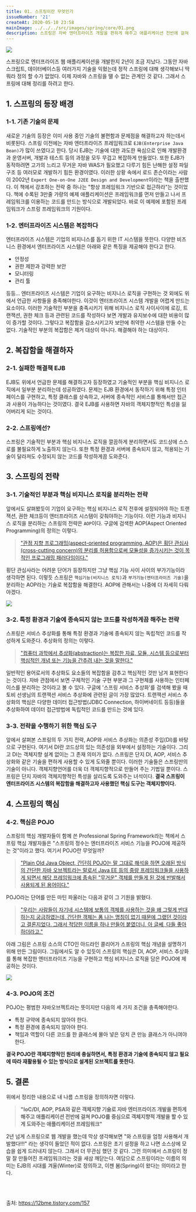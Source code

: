 ```yaml
---
title: 01. 스프링이란 무엇인가
issueNumber: '21'
createAt: 2020-05-10 23:58
mainImage: ../../../src/images/spring/core/01.png
description: 스프링은 자바 엔터프라이즈 개발을 편하게 해주고 애플리케이션 전반에 걸쳐 POJO를 중심으로 객체지향적 개발을 할 수 있게 도와주는 애플리케이션 프레임워크다.
---
```


<img src="../../../src/images/spring/core/01.png" ></img>

스프링으로 엔터프라이즈 웹 애플리케이션을 개발한지 2년이 조금 지났다. 그동안 자바스크립트, 데이터베이스등 여러가지 기술을 익혔는데 정작 스프링에 대해 생각해보니 딱 뭐라 정의 할 수가 없었다. 이제 자바와 스프링을 땔 수 없는 관계인 것 같다. 그래서 스프링에 대해 정리를 하려고 한다.

## 1. 스프링의 등장 배경

### 1-1. 기존 기술의 문제

새로운 기술의 등장은 이미 사용 중인 기술의 불편함과 문제점을 해결하고자 하는데서 비롯된다. 스프링 이전에는 자바 엔터프라이즈 프레임워크로 `EJB(Enterprise Java Bean)`가 많이 쓰였다고 한다. 당시 EJB는 기술에 대한 과도한 욕심으로 인해 개발환경과 운영서버, 개발과 테스트 등의 과정을 모두 무겁고 복잡하게 만들었다. 또한 EJB가 동작하려면 고가의 느리고 무거운 자바 WAS가 필요했고 다루기 힘든 난해한 설정 파일 구조 등 여러모로 개발하기 힘든 환경이였다. 이러한 상황 속에서 로드 존슨이라는 사람이 2002년 `Expert One-on-One J2EE Design and Development`이라는 책을 출판했다. 이 책에서 강조하는 전략 중 하나는 "항상 프레임워크 기반으로 접근하라"는 것이었다. 책에 수록된 3만줄 가량의 예제 애플리케이션은 프레임워크를 먼저 만들고 나서 프레임워크를 이용하는 코드를 만드는 방식으로 개발되었다. 바로 이 예제에 포함된 프레임워크가 스프링 프레임워크의 기원이다.

### 1-2. 엔터프라이즈 시스템은 복잡하다

엔터프라이즈 시스템은 기업의 비지니스를 돕기 위한 IT 시스템을 뜻한다. 다양한 비즈니스 환경에서 엔터프라이즈 시스템은 아래와 같은 특징을 제공해야 한다고 한다.

- 안정성
- 권한 제한과 강력한 보안
- 모니터링
- 관리 툴

등등... 엔터프라이즈 시스템은 기업이 요구하는 비지니스 로직을 구현하는 것 외에도 위에서 언급한 사항들을 충족해야한다. 이것이 엔터프라이즈 시스템 개발을 어렵게 만드는 요소이다. 이러한 기술적인 부분을 충족시키기 위해 비지니스 로직 사이사이에 로깅, 트랜잭션, 권한 체크 등과 관련된 코드를 작성하다 보면 개발과 유지보수에 대한 비용이 많이 증가할 것이다. 그렇다고 복잡함을 감소시키고자 보안에 취약한 시스템을 만들 수는 없다. 기술적인 부분의 복잡함은 제거 대상이 아니다. 해결해야 하는 대상이다.

## 2. 복잡함을 해결하자

### 2-1. 실패한 해결책 EJB

EJB도 위에서 언급한 문제를 해결하고자 등장하였고 기술적인 부분을 핵심 비지니스 로직에서 일부분 분리하는데 성공하였다. 문제는 EJB 환경에서 동작하기 위해 특정 인터페이스를 구현하고, 특정 클래스를 상속하고, 서버에 종속적인 서비스를 통해서만 접근과 사용이 가능하다는 것이였다. 결국 EJB를 사용하면 자바의 객체지향적인 특성을 잃어버리게 되는 것이다.

### 2-2. 스프링에선?

스프링은 기술적인 부분과 핵심 비지니스 로직을 깔끔하게 분리하면서도 코드상에 스스로를 불필요하게 노출하지 않는다. 또한 특정 환경과 서버에 종속되지 않고, 적용되는 기술이 달라져도 수정되지 않는 코드를 작성하게끔 도와준다.

## 3. 스프링의 전략

### 3-1. 기술적인 부분과 핵심 비지니스 로직을 분리하는 전략

앞에서도 살펴봤듯이 기업이 요구하는 핵심 비지니스 로직 전후에 설정되어야 하는 트랜잭션, 권한 체크등이 엔터프라이즈 시스템이 갖춰야하는 기능이다. 이런 기능과 비지니스 로직을 분리하는 스프링의 전략은 `AOP`이다. 구글에 검색한 AOP(Aspect Oriented Programming)의 정의는 이렇다.

> ["관점 지향 프로그래밍(aspect-oriented programming, AOP)은 횡단 관심사(cross-cutting concern)의 분리를 허용함으로써 모듈성을 증가시키는 것이 목적인 프로그래밍 패러다임이다." ](https://ko.wikipedia.org/wiki/%EA%B4%80%EC%A0%90_%EC%A7%80%ED%96%A5_%ED%94%84%EB%A1%9C%EA%B7%B8%EB%9E%98%EB%B0%8D)

횡단 관심사라는 어려운 단어가 등장하지만 그냥 핵심 기능 사이 사이의 부가기능이라 생각하면 된다. 이렇듯 스프링은 `핵심기능(비지니스 로직)`과 `부가기능(엔터프라이즈 기술)`을 분리하는 AOP라는 기술로 복잡함을 해결한다. AOP에 관해서는 나중에 더 자세히 다뤄야겠다.

<img src="../../../src/images/spring/core/01-01.png" ></img>
<br/>

### 3-2. 특정 환경과 기술에 종속되지 않는 코드를 작성하게끔 해주는 전략

스프링은 서비스 추상화를 통해 특정 환경과 기술에 종속되지 않는 독립적인 코드를 작성하게 도와준다. 추상화의 정의는 이렇다.

> ["컴퓨터 과학에서 추상화(abstraction)는 복잡한 자료, 모듈, 시스템 등으로부터 핵심적인 개념 또는 기능을 간추려 내는 것을 말한다."](<https://ko.wikipedia.org/wiki/%EC%B6%94%EC%83%81%ED%99%94_(%EC%BB%B4%ED%93%A8%ED%84%B0_%EA%B3%BC%ED%95%99)>)

일반적인 용어로서의 추상화도 요소들의 복잡함을 감추고 핵심적인 것만 남겨 표현한다는 것이다. 자바 관점에서 보면 구체적인 기술 구현 부분과 그 구현체를 사용하는 인터페이스를 분리하는 것이라고 볼 수 있다. 구글에 '스프링 서비스 추상화'를 검색해 봤을 때 토비 선생님의 트랜잭션 서비스 추상화에 관련된 글이 가장 많았다. 트랜잭션 서비스 추상화의 핵심은 다양한 데이터 접근방법(JDBC Connection, 하이버네이트 등등)들을 추상화하여 데이터 접근방법에 독립적인 코드를 만드는 것에 있다.

### 3-3. 전략을 수행하기 위한 핵심 도구

앞에서 살펴본 스프링의 두 가지 전략, AOP와 서비스 추상화는 의존성 주입(DI)를 바탕으로 구현된다. 여기서 DI란 코드상의 있는 의존성을 외부에서 설정하는 기술이다.
그리고 DI는 객체지향 설계 없이는 그 존재 의미가 없다. 스프링은 단지 DI, AOP, 서비스 추상화와 같은 기술을 편하게 사용할 수 있게 도와줄 뿐이다. 이러한 기술들은 스프링만의 기술이 아니다. 객체지향언어를 더욱 더 객체지향적으로 만들어 주는 기법일 뿐이다. 스프링은 단지 자바의 객체지향적인 특성을 살리도록 도와주는 녀석이다. **결국 스프링이 엔터프라이즈 시스템의 복잡함을 해결하고자 사용했던 핵심 도구는 객체지향이다.**

## 4. 스프링의 핵심

### 4-2. 핵심은 POJO

스프링의 핵심 개발자들이 함께 쓴 Professional Spring Framework라는 책에서 스프링 핵심 개발자들은 "스프링의 정수는 엔터프라이즈 서비스 기능을 POJO에 제공하는 것"이라고 했다. 여기서 POJO란 무엇일까?

> ["Plain Old Java Object, 간단히 POJO는 말 그대로 해석을 하면 오래된 방식의 간단한 자바 오브젝트라는 말로서 Java EE 등의 중량 프레임워크들을 사용하게 되면서 해당 프레임워크에 종속된 "무거운" 객체를 만들게 된 것에 반발해서 사용되게 된 용어이다."](https://ko.wikipedia.org/wiki/Plain_Old_Java_Object)

POJO라는 단어를 만든 마틴 파울러는 다음과 같이 그 기원을 밝혔다.

> ["우리는 사람들이 자기네 시스템에 보통의 객체를 사용하는 것을 왜 그렇게 반대하는지 궁금하였는데, 간단한 객체는 폼 나는 명칭이 없기 때문에 그랬던 것이라고 결론지었다. 그래서 적당한 이름을 하나 만들어 붙였더니, 아 글쎄, 다들 좋아하더라고."](https://ko.wikipedia.org/wiki/Plain_Old_Java_Object)

아래 그림은 스프링 소스의 CTO인 아드라인 콜리어가 스프링의 핵심 개념을 설명하기 위해 만든 그림이다. 그림에서도 알 수 있듯이 스프링의 핵심은 DI, AOP, 서비스 추상화를 통해 복잡한 엔터프라이즈 기능을 구현하고 핵심 비지니스 로직을 담은 POJO에 제공하는 것이다.

<img src="../../../src/images/spring/core/01-02.png" ></img>
<br/>

### 4-3. POJO의 조건

POJO는 평범한 자바오브젝트라는 뜻이지만 다음의 세 가지 조건을 충족해야한다.

- 특정 규약에 종속되지 않아야 한다.
- 특정 환경에 종속되지 않아야 한다.
- 책임과 역할이 다른 코드를 한 클래스에 몰아 넣은 덩치 큰 만능 클래스가 아니여야 한다.

**결국 POJO란 객체지향적인 원리에 충실하면서, 특정 환경과 기술에 종속되지 않고 필요에 따라 재활용될 수 있는 방식으로 설계된 오브젝트를 뜻한다.**

## 5. 결론

위에서 정리한 내용으로 내 나름 스프링을 정의하자면 이렇다.

> **"IoC/DI, AOP, PSA와 같은 객체지향 기술로 자바 엔터프라이즈 개발을 편하게 해주고 애플리케이션 전반에 걸쳐 POJO를 중심으로 객체지향적 개발을 할 수 있게 도와주는 애플리케이션 프레임워크"**

2년 넘게 스프링으로 웹 개발을 했는데 막상 생각해보면 "와 스프링을 엄청 사용해서 개발했다!!!" 라는 생각이 들었던 적이 없다. 스프링은 초기 설정을 하고 나면 소스상에 모습을 쉽게 드러내지 않는다. 그래서 더 무관심 했던 것 같다. 그런 의미에서 스프링이 정말 잘 만들어진 프레임워크라는 것을 새삼 깨닫는다. 여담으로 스프링이라는 이름의 의미는 EJB의 시대를 겨울(Winter)로 정의하고, 이젠 봄(Spring)이 왔다는 의미라고 한다.

<br/><br/>

출처: https://12bme.tistory.com/157
